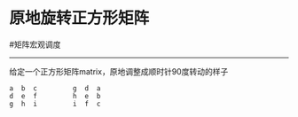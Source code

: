 # 原地旋转正方形矩阵


#矩阵宏观调度

---

   

给定一个正方形矩阵matrix，原地调整成顺时针90度转动的样子

```
a  b  c		    g  d  a
d  e  f			h  e  b
g  h  i			i  f  c

```